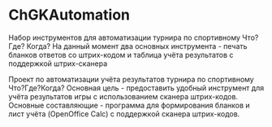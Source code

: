 # ChGKAutomation
Набор инструментов для автоматизации турнира по спортивному Что? Где? Когда?    На данный момент два основных инструмента - печать бланков ответов со штрих-кодом и таблица учёта результатов с поддержкой штрих-сканера


Проект по автоматизации учёта результатов турнира по спортивному Что?Где?Когда? Основная цель - предоставить удобный инструмент для учёта результатов игры с использованием сканера штрих-кодов.
Основные составляющие - программа для формирования бланков и лист учёта (OpenOffice Calc) с поддержкой сканера штрих-кодов.
